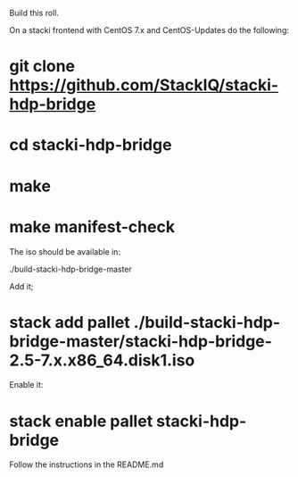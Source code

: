 Build this roll.

On a stacki frontend with CentOS 7.x and CentOS-Updates do the following:

# git clone https://github.com/StackIQ/stacki-hdp-bridge

# cd stacki-hdp-bridge

# make

# make manifest-check

The iso should be available in:

./build-stacki-hdp-bridge-master

Add it;

# stack add pallet ./build-stacki-hdp-bridge-master/stacki-hdp-bridge-2.5-7.x.x86_64.disk1.iso

Enable it:

# stack enable pallet stacki-hdp-bridge

Follow the instructions in the README.md
